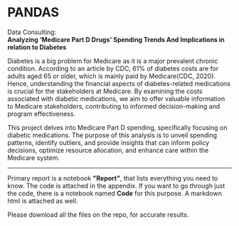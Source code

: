 # PANDAS
Data Consulting:  
**Analyzing ‘Medicare Part D Drugs’ Spending Trends And Implications in relation to Diabetes**

Diabetes is a big problem for Medicare as it is a major prevalent chronic condition. According to an article by CDC, 61% of diabetes costs are for adults aged 65 or older, which is mainly paid by Medicare(CDC, 2020). Hence, understanding the financial aspects of diabetes-related medications is crucial for the stakeholders at Medicare. By examining the costs associated with diabetic medications, we aim to offer valuable information to Medicare stakeholders, contributing to informed decision-making and program effectiveness.

This project delves into Medicare Part D spending, specifically focusing on diabetic medications. The purpose of this analysis is to unveil spending patterns, identify outliers, and provide insights that can inform policy decisions, optimize resource allocation, and enhance care within the Medicare system.

---

Primary report is a notebook **"Report"**, that lists everything you need to know. The code is attached in the appendix.
If you want to go through just the code, there is a notebook named **Code** for this purpose.
A markdown html is attached as well.

Please download all the files on the repo, for accurate results.
